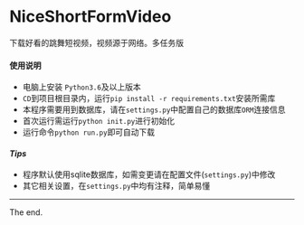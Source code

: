 # NiceShortFormVideo

下载好看的跳舞短视频，视频源于网络。多任务版

#### 使用说明

+ 电脑上安装 `Python3.6`及以上版本
+ `CD`到项目根目录内，运行`pip install -r requirements.txt`安装所需库
+ 本程序需要用到数据库，请在`settings.py`中配置自己的数据库`ORM`连接信息
+ 首次运行需运行`python init.py`进行初始化
+ 运行命令`python run.py`即可自动下载

#### *Tips*

+ 程序默认使用sqlite数据库，如需变更请在配置文件(`settings.py`)中修改
+ 其它相关设置，在`settings.py`中均有注释，简单易懂

---
The end.